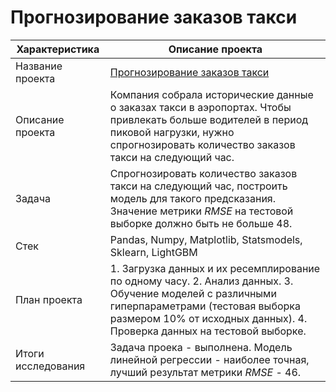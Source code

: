 
# Прогнозирование заказов такси


| Характеристика       | Описание проекта                |
| ------------- |------------------|
| Название проекта    |[Прогнозирование заказов такси](https://github.com/HappyDari/Time-series/blob/main/%D0%9F%D1%80%D0%BE%D0%B3%D0%BD%D0%BE%D0%B7%D0%B8%D1%80%D0%BE%D0%B2%D0%B0%D0%BD%D0%B8%D0%B5%20%D0%B7%D0%B0%D0%BA%D0%B0%D0%B7%D0%BE%D0%B2%20%D1%82%D0%B0%D0%BA%D1%81%D0%B8.ipynb)|
| Описание проекта    | Компания собрала исторические данные о заказах такси в аэропортах. Чтобы привлекать больше водителей в период пиковой нагрузки, нужно спрогнозировать количество заказов такси на следующий час.|
| Задача  | Спрогнозировать количество заказов такси на следующий час, построить модель для такого предсказания. Значение метрики *RMSE* на тестовой выборке должно быть не больше 48. |
| Стек  | Pandas, Numpy, Matplotlib, Statsmodels, Sklearn, LightGBM |
| План проекта  | 1. Загрузка данных и их ресемплирование по одному часу. 2. Анализ данных. 3. Обучение моделей с различными гиперпараметрами (тестовая выборка размером 10% от исходных данных). 4. Проверка данных на тестовой выборке. |
| Итоги исследования  | Задача проека - выполнена. Модель линейной регрессии - наиболее точная, лучший результат метрики *RMSE* - 46.|
